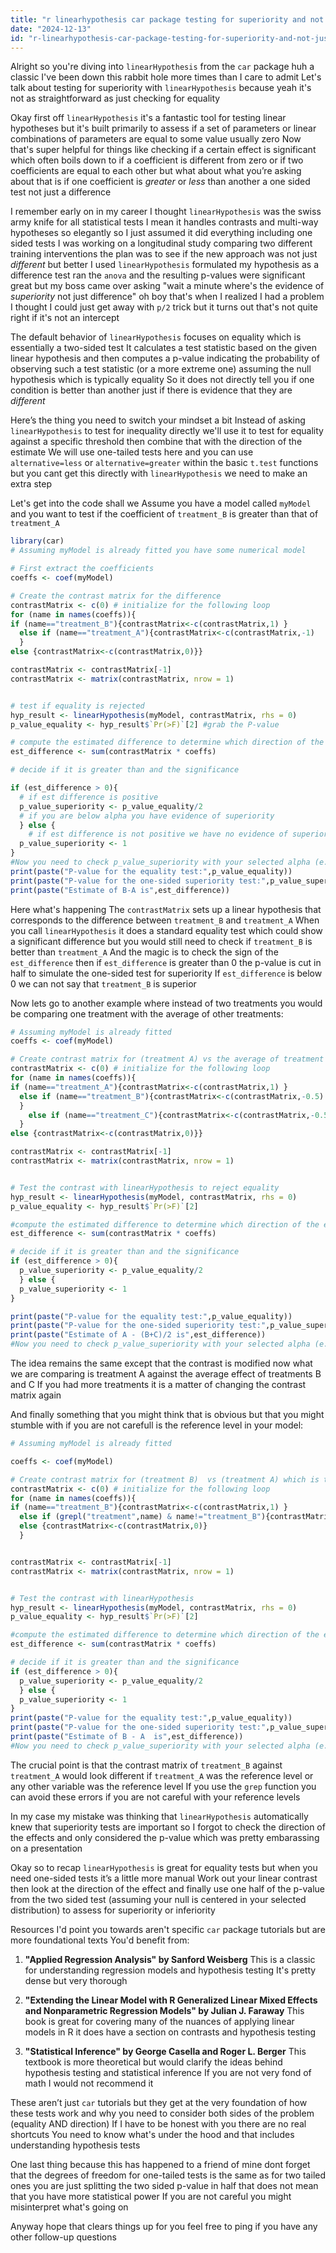 ```yaml
---
title: "r linearhypothesis car package testing for superiority and not just equality?"
date: "2024-12-13"
id: "r-linearhypothesis-car-package-testing-for-superiority-and-not-just-equality"
---
```


Alright so you're diving into `linearHypothesis` from the `car` package huh a classic I've been down this rabbit hole more times than I care to admit Let's talk about testing for superiority with `linearHypothesis` because yeah it's not as straightforward as just checking for equality

Okay first off `linearHypothesis` it's a fantastic tool for testing linear hypotheses but it's built primarily to assess if a set of parameters or linear combinations of parameters are equal to some value usually zero Now that's super helpful for things like checking if a certain effect is significant which often boils down to if a coefficient is different from zero or if two coefficients are equal to each other but what about what you’re asking about that is if one coefficient is *greater* or *less* than another a one sided test not just a difference

I remember early on in my career I thought `linearHypothesis` was the swiss army knife for all statistical tests I mean it handles contrasts and multi-way hypotheses so elegantly so I just assumed it did everything including one sided tests I was working on a longitudinal study comparing two different training interventions the plan was to see if the new approach was not just *different* but better I used `linearHypothesis` formulated my hypothesis as a difference test ran the `anova` and the resulting p-values were significant great but my boss came over asking "wait a minute where's the evidence of *superiority* not just difference" oh boy that's when I realized I had a problem I thought I could just get away with `p/2` trick but it turns out that's not quite right if it's not an intercept

The default behavior of `linearHypothesis` focuses on equality which is essentially a two-sided test It calculates a test statistic based on the given linear hypothesis and then computes a p-value indicating the probability of observing such a test statistic (or a more extreme one) assuming the null hypothesis which is typically equality So it does not directly tell you if one condition is better than another just if there is evidence that they are *different*

Here’s the thing you need to switch your mindset a bit Instead of asking `linearHypothesis` to test for inequality directly we'll use it to test for equality against a specific threshold then combine that with the direction of the estimate We will use one-tailed tests here and you can use `alternative=less` or `alternative=greater` within the basic `t.test` functions but you cant get this directly with `linearHypothesis` we need to make an extra step

Let's get into the code shall we Assume you have a model called `myModel` and you want to test if the coefficient of `treatment_B` is greater than that of `treatment_A`

```R
library(car)
# Assuming myModel is already fitted you have some numerical model

# First extract the coefficients
coeffs <- coef(myModel)

# Create the contrast matrix for the difference
contrastMatrix <- c(0) # initialize for the following loop
for (name in names(coeffs)){
if (name=="treatment_B"){contrastMatrix<-c(contrastMatrix,1) }
  else if (name=="treatment_A"){contrastMatrix<-c(contrastMatrix,-1)
  }
else {contrastMatrix<-c(contrastMatrix,0)}}

contrastMatrix <- contrastMatrix[-1]
contrastMatrix <- matrix(contrastMatrix, nrow = 1)


# test if equality is rejected
hyp_result <- linearHypothesis(myModel, contrastMatrix, rhs = 0)
p_value_equality <- hyp_result$`Pr(>F)`[2] #grab the P-value

# compute the estimated difference to determine which direction of the effect is significant if any
est_difference <- sum(contrastMatrix * coeffs)

# decide if it is greater than and the significance

if (est_difference > 0){
  # if est difference is positive
  p_value_superiority <- p_value_equality/2
  # if you are below alpha you have evidence of superiority
  } else {
    # if est difference is not positive we have no evidence of superiority
  p_value_superiority <- 1
}
#Now you need to check p_value_superiority with your selected alpha (e.g. 0.05)
print(paste("P-value for the equality test:",p_value_equality))
print(paste("P-value for the one-sided superiority test:",p_value_superiority))
print(paste("Estimate of B-A is",est_difference))

```
Here what's happening The `contrastMatrix` sets up a linear hypothesis that corresponds to the difference between `treatment_B` and `treatment_A` When you call `linearHypothesis` it does a standard equality test which could show a significant difference but you would still need to check if `treatment_B` is better than `treatment_A` And the magic is to check the sign of the `est_difference` then if `est_difference` is greater than 0 the p-value is cut in half to simulate the one-sided test for superiority If `est_difference` is below 0 we can not say that `treatment_B` is superior

Now lets go to another example where instead of two treatments you would be comparing one treatment with the average of other treatments:

```R
# Assuming myModel is already fitted
coeffs <- coef(myModel)

# Create contrast matrix for (treatment A) vs the average of treatment B and C
contrastMatrix <- c(0) # initialize for the following loop
for (name in names(coeffs)){
if (name=="treatment_A"){contrastMatrix<-c(contrastMatrix,1) }
  else if (name=="treatment_B"){contrastMatrix<-c(contrastMatrix,-0.5)
  }
    else if (name=="treatment_C"){contrastMatrix<-c(contrastMatrix,-0.5)
  }
else {contrastMatrix<-c(contrastMatrix,0)}}

contrastMatrix <- contrastMatrix[-1]
contrastMatrix <- matrix(contrastMatrix, nrow = 1)


# Test the contrast with linearHypothesis to reject equality
hyp_result <- linearHypothesis(myModel, contrastMatrix, rhs = 0)
p_value_equality <- hyp_result$`Pr(>F)`[2]

#compute the estimated difference to determine which direction of the effect is significant if any
est_difference <- sum(contrastMatrix * coeffs)

# decide if it is greater than and the significance
if (est_difference > 0){
  p_value_superiority <- p_value_equality/2
  } else {
  p_value_superiority <- 1
}

print(paste("P-value for the equality test:",p_value_equality))
print(paste("P-value for the one-sided superiority test:",p_value_superiority))
print(paste("Estimate of A - (B+C)/2 is",est_difference))
#Now you need to check p_value_superiority with your selected alpha (e.g. 0.05)
```

The idea remains the same except that the contrast is modified now what we are comparing is treatment A against the average effect of treatments B and C If you had more treatments it is a matter of changing the contrast matrix again

And finally something that you might think that is obvious but that you might stumble with if you are not carefull is the reference level in your model:

```R
# Assuming myModel is already fitted

coeffs <- coef(myModel)

# Create contrast matrix for (treatment B)  vs (treatment A) which is the reference
contrastMatrix <- c(0) # initialize for the following loop
for (name in names(coeffs)){
if (name=="treatment_B"){contrastMatrix<-c(contrastMatrix,1) }
  else if (grepl("treatment",name) & name!="treatment_B"){contrastMatrix<-c(contrastMatrix,0)}
  else {contrastMatrix<-c(contrastMatrix,0)}
  }


contrastMatrix <- contrastMatrix[-1]
contrastMatrix <- matrix(contrastMatrix, nrow = 1)


# Test the contrast with linearHypothesis
hyp_result <- linearHypothesis(myModel, contrastMatrix, rhs = 0)
p_value_equality <- hyp_result$`Pr(>F)`[2]

#compute the estimated difference to determine which direction of the effect is significant if any
est_difference <- sum(contrastMatrix * coeffs)

# decide if it is greater than and the significance
if (est_difference > 0){
  p_value_superiority <- p_value_equality/2
  } else {
  p_value_superiority <- 1
}
print(paste("P-value for the equality test:",p_value_equality))
print(paste("P-value for the one-sided superiority test:",p_value_superiority))
print(paste("Estimate of B - A  is",est_difference))
#Now you need to check p_value_superiority with your selected alpha (e.g. 0.05)
```

The crucial point is that the contrast matrix of `treatment_B` against `treatment_A` would look different if `treatment_A` was the reference level or any other variable was the reference level If you use the `grep` function you can avoid these errors if you are not careful with your reference levels

In my case my mistake was thinking that `linearHypothesis` automatically knew that superiority tests are important so I forgot to check the direction of the effects and only considered the p-value which was pretty embarassing on a presentation

Okay so to recap `linearHypothesis` is great for equality tests but when you need one-sided tests it’s a little more manual Work out your linear contrast then look at the direction of the effect and finally use one half of the p-value from the two sided test (assuming your null is centered in your selected distribution) to assess for superiority or inferiority

Resources I'd point you towards aren't specific `car` package tutorials but are more foundational texts You'd benefit from:

1.  **"Applied Regression Analysis" by Sanford Weisberg** This is a classic for understanding regression models and hypothesis testing It's pretty dense but very thorough

2.  **"Extending the Linear Model with R Generalized Linear Mixed Effects and Nonparametric Regression Models" by Julian J. Faraway** This book is great for covering many of the nuances of applying linear models in R it does have a section on contrasts and hypothesis testing

3. **"Statistical Inference" by George Casella and Roger L. Berger** This textbook is more theoretical but would clarify the ideas behind hypothesis testing and statistical inference If you are not very fond of math I would not recommend it

These aren’t just `car` tutorials but they get at the very foundation of how these tests work and why you need to consider both sides of the problem (equality AND direction) If I have to be honest with you there are no real shortcuts You need to know what's under the hood and that includes understanding hypothesis tests

One last thing because this has happened to a friend of mine dont forget that the degrees of freedom for one-tailed tests is the same as for two tailed ones you are just splitting the two sided p-value in half that does not mean that you have more statistical power If you are not careful you might misinterpret what's going on

Anyway hope that clears things up for you feel free to ping if you have any other follow-up questions
